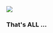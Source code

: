   <a href="https://github.com/k1r4ca?tab=repositories">
  <img src="https://github-readme-stats.vercel.app/api?username=k1r4ca&show_icons=true&title_color=000&icon_color=00008b&text_color=000&bg_color=4682b4&hide_border=true"/>
  </a>



### That's ALL ...
